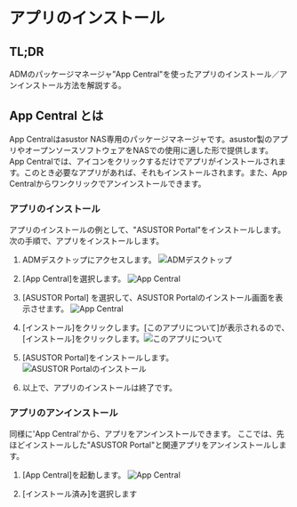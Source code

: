 # アプリのインストール



## TL;DR

  ADMのパッケージマネージャ”App Central"を使ったアプリのインストール／アンインストール方法を解説する。

## App Central とは

  App Centralはasustor NAS専用のパッケージマネージャです。asustor製のアプリやオープンソースソフトウェアをNASでの使用に適した形で提供します。
App Centralでは、アイコンをクリックするだけでアプリがインストールされます。このとき必要なアプリがあれば、それもインストールされます。また、App Centralからワンクリックでアンインストールできます。


### アプリのインストール

  アプリのインストールの例として、"ASUSTOR Portal"をインストールします。  
  次の手順で、アプリをインストールします。

  1.  ADMデスクトップにアクセスします。
      ![ADMデスクトップ](https://i.imgur.com/VvqSZ1t.jpg)
      
  2.  [App Central]を選択します。
      ![App Central](https://i.imgur.com/o40UTZ2.jpg)
      
  3.  [ASUSTOR Portal] を選択して、ASUSTOR Portalのインストール画面を表示させます。
      ![App Central](https://i.imgur.com/BG1FTbT.jpg)
      
  4. [インストール]をクリックします。[このアプリについて]が表示されるので、[インストール]をクリックします。![このアプリについて](https://i.imgur.com/FuvEWzL.jpg)
     
  5. [ASUSTOR Portal]をインストールします。
     ![ASUSTOR Portalのインストール](https://i.imgur.com/nY6J7Yt.jpg)


  6. 以上で、アプリのインストールは終了です。
     



### アプリのアンインストール

  同様に'App Central'から、アプリをアンインストールできます。
  ここでは、先ほどインストールした"ASUSTOR Portal"と関連アプリをアンインストールします。

  1.  [App Central]を起動します。
      ![App Central](https://i.imgur.com/o40UTZ2.jpg)

      

  2.  [インストール済み]を選択します

      
